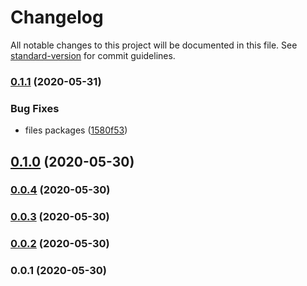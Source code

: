 # Changelog

All notable changes to this project will be documented in this file. See [standard-version](https://github.com/conventional-changelog/standard-version) for commit guidelines.

### [0.1.1](https://github.com/techrdev/ui-generator/compare/v0.1.0...v0.1.1) (2020-05-31)


### Bug Fixes

* files packages ([1580f53](https://github.com/techrdev/ui-generator/commit/1580f53d95b46b5c2bf28dd9476c92a870293da8))

## [0.1.0](https://github.com/techrdev/ui-generator/compare/v0.0.4...v0.1.0) (2020-05-30)

### [0.0.4](https://github.com/techrdev/ui-generator/compare/v0.0.3...v0.0.4) (2020-05-30)

### [0.0.3](https://github.com/techr-org/ui-generator/compare/v0.0.2...v0.0.3) (2020-05-30)

### [0.0.2](https://github.com/techr-org/ui-generator/compare/v0.0.1...v0.0.2) (2020-05-30)

### 0.0.1 (2020-05-30)
